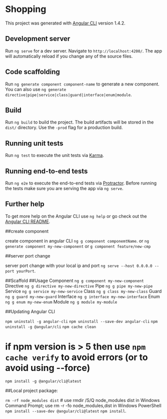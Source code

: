 # Shopping

This project was generated with [Angular CLI](https://github.com/angular/angular-cli) version 1.4.2.

## Development server

Run `ng serve` for a dev server. Navigate to `http://localhost:4200/`. The app will automatically reload if you change any of the source files.

## Code scaffolding

Run `ng generate component component-name` to generate a new component. You can also use `ng generate directive|pipe|service|class|guard|interface|enum|module`.

## Build

Run `ng build` to build the project. The build artifacts will be stored in the `dist/` directory. Use the `-prod` flag for a production build.

## Running unit tests

Run `ng test` to execute the unit tests via [Karma](https://karma-runner.github.io).

## Running end-to-end tests

Run `ng e2e` to execute the end-to-end tests via [Protractor](http://www.protractortest.org/).
Before running the tests make sure you are serving the app via `ng serve`.

## Further help

To get more help on the Angular CLI use `ng help` or go check out the [Angular CLI README](https://github.com/angular/angular-cli/blob/master/README.md).

##create component

create component in angular CLI `ng g component componemtName`. 
or
`ng generate component my-new-component`
or
 `g component feature/new-cmp`

##server port change 

server port change with your local ip and port `ng serve --host 0.0.0.0 --port yourPort`.

##Scaffold	##Usage
Component	`ng g component my-new-component`
Directive	`ng g directive my-new-directive`
Pipe	    `ng g pipe my-new-pipe`
Service 	`ng g service my-new-service`
Class	    `ng g class my-new-class`
Guard	    `ng g guard my-new-guard`
Interface	`ng g interface my-new-interface`
Enum	    `ng g enum my-new-enum`
Module  	`ng g module my-module`

##Updating Angular CLI

`npm uninstall -g angular-cli`
`npm uninstall --save-dev angular-cli`
`npm uninstall -g @angular/cli`
`npm cache clean`

# if npm version is > 5 then use `npm cache verify` to avoid errors (or to avoid using --force)

`npm install -g @angular/cli@latest`

##Local project package:

`rm -rf node_modules dist` # use rmdir /S/Q node_modules dist in Windows Command Prompt; use rm -r -fo node_modules,dist in Windows PowerShell
`npm install --save-dev @angular/cli@latest`
`npm install`.
